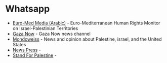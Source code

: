 # Whatsapp


- [Euro-Med Media (Arabic)](https://chat.whatsapp.com/6I9yWc4NbenL1j0egX4O18) - Euro-Mediterranean Human Rights Monitor on Israel-Palestinian Territories
- [Gaza Now](https://www.whatsapp.com/channel/0029VaDRCOKCsU9YC7KaKX1A) - Gaza Now news channel
- [Mondoweiss](https://www.whatsapp.com/channel/0029VaDWJNCFnSzDwRwrIL0K) - News and opinion about Palestine, israel, and the United States
- [News Press](https://www.whatsapp.com/channel/0029Va4rkJPCMY0Ied0Xgc0W) -
- [Stand For Palestine](https://chat.whatsapp.com/Gy4gs7QzewHHSqRiU8RyoN) -
